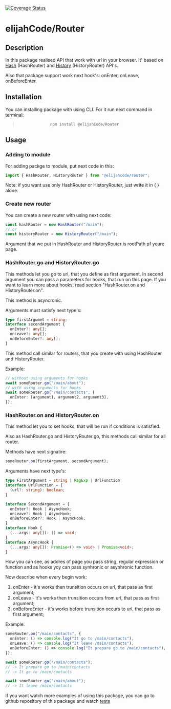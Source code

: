 [![Coverage Status](https://coveralls.io/repos/github/ElijahCode/Router/badge.svg?branch=development)](https://coveralls.io/github/ElijahCode/Router?branch=development)

# elijahCode/Router

## Description

In this package realised API that work with url in your browser. It' based on [Hash](https://developer.mozilla.org/en-US/docs/Web/API/Location/hash) (HashRouter) and [History](https://developer.mozilla.org/en-US/docs/Web/API/History) (HistoryRouter) API's.

Also that package support work next hook's: onEnter, onLeave, onBeforeEnter.

## Installation

You can installing package with using CLI. For it run next command in terminal:

>                   npm install @elijahCode/Router

## Usage

### Adding to module

For adding packge to module, put next code in this:

```ts
import { HashRouter, HistoryRouter } from "@elijahcode/router";
```

Note: if you want use only HashRouter or HistoryRouter, just write it in { } alone.

### Create new router

You can create a new router with using next code:

```ts
const hashRouter = new HashRouter("/main");
// or
const historyRouter = new HistoryRouter("/main");
```

Argument that we put in HashRouter and HistoryRouter is rootPath pf youre page.

### HashRouter.go and HistoryRouter.go

This methods let you go to url, that you define as first argument. In second argument you can pass a parameters for hooks, that run on this page. If you want to learn more about hooks, read section "HashRouter.on and HistoryRouter.on".

This method is asyncronic.

Arguments must satisfy next type's:

```ts
type firstArgumet = string;
interface secondArgument {
  onEnter?: any[];
  onLeave?: any[];
  onBeforeEnter?: any[];
}
```

This method call similar for routers, that you create with using HashRouter and HistoryRouter.

Example:

```ts
// without using arguments for hooks
await someRouter.go("/main/about");
// with using arguments for hooks
await someRouter.go("/main/contacts", {
  onEnter: [argument1, argument2, argument3],
});
```

### HashRouter.on and HistoryRouter.on

This method let you to set hooks, that will be run if conditions is satisfied.

Also as HashRouter.go and HistoryRouter.go, this methods call similar for all router.

Methods have next signatire:

```ts
someRouter.on(firstArgument, secondArgument);
```

Arguments have next type's:

```ts
type FirstArgument = string | RegExp | UrlFunction
interface UrlFunction = {
  (url?: string): boolean;
}

interface SecondArgument = {
  onEnter?: Hook | AsyncHook;
  onLeave?: Hook | AsyncHook;
  onBeforeEnter?: Hook | AsyncHook;
}
interface Hook {
  (...args: any[]): () => void;
}
interface AsyncHook {
  (...args: any[]): Promise<() => void> | Promise<void>;
}
```

How you can see, as addres of page you pass string, regular expression or function and as hooks yoy can pass synhronic or asynhronic function.

Now describe when every begin work:

1. onEnter - it's works then trunsition occurs on url, that pass as first argument;
2. onLeave - it's works then trunsition occurs from url, that pass as first argument;
3. onBeforeEnter - it's works before trunsition occurs to url, that pass as first argument;

Example:

```ts
someRouter.on("/main/contacts", {
  onEnter: () => console.log("It go to /main/contacts"),
  onLeave: () => console.log("It leave /main/contacts"),
  onBeforeEnter: () => console.log("It prepare go to /main/contacts"),
});

await someRouter.go("/main/contacts");
// -> It prepare go to /main/contacts
// -> It go to /main/contacts

await someRouter.go("/main/about");
// -> It leave /main/contacts
```

If you want watch more examples of using this package, you can go to github repository of this package and watch [tests](https://github.com/ElijahCode/Router/blob/development/src/HashRouter/HashRouter.ts)
